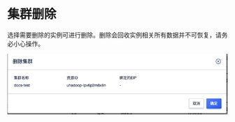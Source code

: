 # 集群删除

选择需要删除的实例可进⾏删除。删除会回收实例相关所有数据并不可恢复，请务必⼩⼼操作。

![guide_instance_delete](../../images/guide/guide_instance_delete.png)